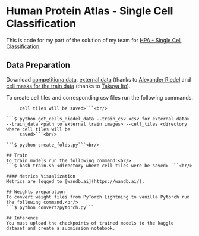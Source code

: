 # Human Protein Atlas - Single Cell Classification

This is code for my part of the solution of my team for [HPA - Single Cell Classification](https://www.kaggle.com/c/hpa-single-cell-image-classification).

## Data Preparation
Download [competitiona data](https://www.kaggle.com/c/hpa-single-cell-image-classification/data), [external data](https://www.kaggle.com/alexanderriedel/hpa-public-768-excl-0-16) (thanks to [Alexander Riedel](https://www.kaggle.com/alexanderriedel) and [cell masks for the train data](https://www.kaggle.com/its7171/hpa-mask) (thanks to [Takuya Ito](https://www.kaggle.com/its7171)).

To create cell tiles and corresponding csv files run the following commands.<br/>
```$ python get_cells_comp_data --train_csv <csv for competition data> --train_data <path to compet. train images> --hpa_masks <path to masks> --cell_tiles <directory where 
     cell tiles will be saved>```<br/>

```$ python get_cells_Riedel_data --train_csv <csv for external data> --train_data <path to external train images> --cell_tiles <directory where cell tiles will be  
     saved>```<br/>

```$ python create_folds.py```<br/>  

## Train
To train models run the following command:<br/>
```$ bash train.sh <directory where cell tiles were be saved> ```<br/>

#### Metrics Visualization
Metrics are logged to [wandb.ai](https://wandb.ai/).

## Weights preparation
To convert weight files from PyTorch Lightning to vanilla Pytorch run the following command.<br/>
```$ python convert2pytorch.py```

## Inference
You must upload the checkpoints of trained models to the kaggle dataset and create a submission notebook.
